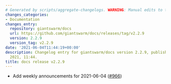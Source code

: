```yaml
---
# Generated by scripts/aggregate-changelogs. WARNING: Manual edits to this files will be overwritten.
changes_categories:
- Documentation
changes_entry:
  repository: giantswarm/docs
  url: https://github.com/giantswarm/docs/releases/tag/v2.2.9
  version: 2.2.9
  version_tag: v2.2.9
date: '2021-06-04T11:44:19+00:00'
description: Changelog entry for giantswarm/docs version 2.2.9, published on 04 June
  2021, 11:44.
title: docs release v2.2.9
---
```


- Add weekly announcements for 2021-06-04 ([#966](https://github.com/giantswarm/docs/pull/966))
